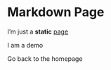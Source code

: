 <SEO title="Custom Page Title" pathname="/page-markdown/" description="A custom page description" />

# Markdown Page

I’m just a **static** [page](https://google.de)

<Demo>I am a demo</Demo>

<Link to="/">Go back to the homepage</Link>
